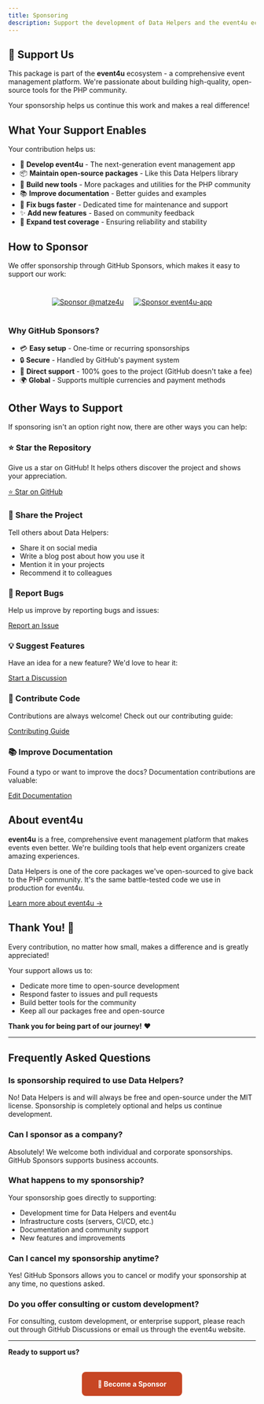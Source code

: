 ```yaml
---
title: Sponsoring
description: Support the development of Data Helpers and the event4u ecosystem
---
```


## 💖 Support Us

This package is part of the **event4u** ecosystem - a comprehensive event management platform. We're passionate about building high-quality, open-source tools for the PHP community.

Your sponsorship helps us continue this work and makes a real difference!

## What Your Support Enables

Your contribution helps us:

- 🚀 **Develop event4u** - The next-generation event management app
- 📦 **Maintain open-source packages** - Like this Data Helpers library
- 🔧 **Build new tools** - More packages and utilities for the PHP community
- 📚 **Improve documentation** - Better guides and examples
- 🐛 **Fix bugs faster** - Dedicated time for maintenance and support
- ✨ **Add new features** - Based on community feedback
- 🧪 **Expand test coverage** - Ensuring reliability and stability

## How to Sponsor

We offer sponsorship through GitHub Sponsors, which makes it easy to support our work:

<div align="center" style="margin: 2rem 0;">
  <a href="https://github.com/sponsors/matze4u" style="display: inline-block; margin: 0.5rem;">
    <img src="https://img.shields.io/badge/Sponsor-@matze4u-ea5027?style=for-the-badge&logo=github-sponsors&logoColor=white" alt="Sponsor @matze4u" />
  </a>
  <a href="https://github.com/sponsors/event4u-app" style="display: inline-block; margin: 0.5rem;">
    <img src="https://img.shields.io/badge/Sponsor-event4u--app-ea5027?style=for-the-badge&logo=github-sponsors&logoColor=white" alt="Sponsor event4u-app" />
  </a>
</div>

### Why GitHub Sponsors?

- 💳 **Easy setup** - One-time or recurring sponsorships
- 🔒 **Secure** - Handled by GitHub's payment system
- 🎯 **Direct support** - 100% goes to the project (GitHub doesn't take a fee)
- 🌍 **Global** - Supports multiple currencies and payment methods

## Other Ways to Support

If sponsoring isn't an option right now, there are other ways you can help:

### ⭐ Star the Repository

Give us a star on GitHub! It helps others discover the project and shows your appreciation.

[⭐ Star on GitHub](https://github.com/event4u-app/data-helpers)

### 📢 Share the Project

Tell others about Data Helpers:

- Share it on social media
- Write a blog post about how you use it
- Mention it in your projects
- Recommend it to colleagues

### 🐛 Report Bugs

Help us improve by reporting bugs and issues:

[Report an Issue](https://github.com/event4u-app/data-helpers/issues)

### 💡 Suggest Features

Have an idea for a new feature? We'd love to hear it:

[Start a Discussion](https://github.com/event4u-app/data-helpers/discussions)

### 📝 Contribute Code

Contributions are always welcome! Check out our contributing guide:

[Contributing Guide](/data-helpers/guides/contributing/)

### 📚 Improve Documentation

Found a typo or want to improve the docs? Documentation contributions are valuable:

[Edit Documentation](https://github.com/event4u-app/data-helpers/tree/main/documentation)

## About event4u

**event4u** is a free, comprehensive event management platform that makes events even better. We're building tools that help event organizers create amazing experiences.

Data Helpers is one of the core packages we've open-sourced to give back to the PHP community. It's the same battle-tested code we use in production for event4u.

[Learn more about event4u →](https://event4u.app)

## Thank You! 🙏

Every contribution, no matter how small, makes a difference and is greatly appreciated!

Your support allows us to:
- Dedicate more time to open-source development
- Respond faster to issues and pull requests
- Build better tools for the community
- Keep all our packages free and open-source

**Thank you for being part of our journey!** ❤️

---

## Frequently Asked Questions

### Is sponsorship required to use Data Helpers?

No! Data Helpers is and will always be free and open-source under the MIT license. Sponsorship is completely optional and helps us continue development.

### Can I sponsor as a company?

Absolutely! We welcome both individual and corporate sponsorships. GitHub Sponsors supports business accounts.

### What happens to my sponsorship?

Your sponsorship goes directly to supporting:
- Development time for Data Helpers and event4u
- Infrastructure costs (servers, CI/CD, etc.)
- Documentation and community support
- New features and improvements

### Can I cancel my sponsorship anytime?

Yes! GitHub Sponsors allows you to cancel or modify your sponsorship at any time, no questions asked.

### Do you offer consulting or custom development?

For consulting, custom development, or enterprise support, please reach out through GitHub Discussions or email us through the event4u website.

---

**Ready to support us?**

<div align="center" style="margin: 2rem 0;">
  <a href="https://github.com/sponsors/event4u-app" style="display: inline-block; padding: 1rem 2rem; background: #c74624; color: white; text-decoration: none; border-radius: 0.5rem; font-weight: bold;">
    💖 Become a Sponsor
  </a>
</div>

